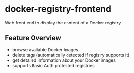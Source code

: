 # docker-registry-frontend
Web front end to display the content of a Docker registry

## Feature Overview
- browse available Docker images
- delete tags (automatically detected if registry supports it)
- get detailed information about your Docker images
- supports Basic Auth protected registries